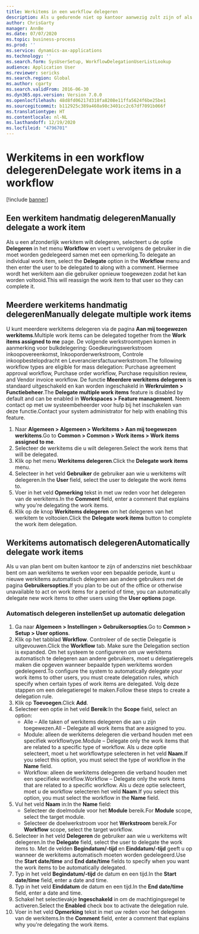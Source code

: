 ```yaml
---
title: Werkitems in een workflow delegeren
description: Als u gedurende niet op kantoor aanwezig zult zijn of als u niet beschikbaar bent om werkitems op te volgen, kunt u uw werkitems aan andere gebruikers delegeren of toewijzen.
author: ChrisGarty
manager: AnnBe
ms.date: 07/07/2020
ms.topic: business-process
ms.prod: ''
ms.service: dynamics-ax-applications
ms.technology: ''
ms.search.form: SysUserSetup, WorkflowDelegationUserListLookup
audience: Application User
ms.reviewer: sericks
ms.search.region: Global
ms.author: cgarty
ms.search.validFrom: 2016-06-30
ms.dyn365.ops.version: Version 7.0.0
ms.openlocfilehash: 48d8fd06217d318fa8208e11ffa5624f6be25be1
ms.sourcegitcommit: b112925c389a460a98c3401cc2c67df7091b066f
ms.translationtype: HT
ms.contentlocale: nl-NL
ms.lasthandoff: 12/19/2020
ms.locfileid: "4796701"
---
```

# <a name="delegate-work-items-in-a-workflow"></a><span data-ttu-id="88951-103">Werkitems in een workflow delegeren</span><span class="sxs-lookup"><span data-stu-id="88951-103">Delegate work items in a workflow</span></span>

[!include [banner](../../includes/banner.md)]

## <a name="manually-delegate-a-work-item"></a><span data-ttu-id="88951-104">Een werkitem handmatig delegeren</span><span class="sxs-lookup"><span data-stu-id="88951-104">Manually delegate a work item</span></span>

<span data-ttu-id="88951-105">Als u een afzonderlijk werkitem wilt delegeren, selecteert u de optie **Delegeren** in het menu **Workflow** en voert u vervolgens de gebruiker in die moet worden gedelegeerd samen met een opmerking.</span><span class="sxs-lookup"><span data-stu-id="88951-105">To delegate an individual work item, select the **Delegate** option in the **Workflow** menu and then enter the user to be delegated to along with a comment.</span></span> <span data-ttu-id="88951-106">Hiermee wordt het werkitem aan die gebruiker opnieuw toegewezen zodat het kan worden voltooid.</span><span class="sxs-lookup"><span data-stu-id="88951-106">This will reassign the work item to that user so they can complete it.</span></span>

## <a name="manually-delegate-multiple-work-items"></a><span data-ttu-id="88951-107">Meerdere werkitems handmatig delegeren</span><span class="sxs-lookup"><span data-stu-id="88951-107">Manually delegate multiple work items</span></span>

<span data-ttu-id="88951-108">U kunt meerdere werkitems delegeren via de pagina **Aan mij toegewezen werkitems**.</span><span class="sxs-lookup"><span data-stu-id="88951-108">Multiple work items can be delegated together from the **Work items assigned to me** page.</span></span> <span data-ttu-id="88951-109">De volgende werkstroomtypen komen in aanmerking voor bulkdelegering: Goedkeuringswerkstroom inkoopovereenkomst, Inkooporderwerkstroom, Controle inkoopbestelopdracht en Leveranciersfactuurwerkstroom.</span><span class="sxs-lookup"><span data-stu-id="88951-109">The following workflow types are eligible for mass delegation: Purchase agreement approval workflow, Purchase order workflow, Purchase requisition review, and Vendor invoice workflow.</span></span> <span data-ttu-id="88951-110">De functie **Meerdere werkitems delegeren** is standaard uitgeschakeld en kan worden ingeschakeld in **Werkruimten > Functiebeheer**.</span><span class="sxs-lookup"><span data-stu-id="88951-110">The **Delegate multiple work items** feature is disabled by default and can be enabled in **Workspaces > Feature management**.</span></span> <span data-ttu-id="88951-111">Neem contact op met uw systeembeheerder voor hulp bij het inschakelen van deze functie.</span><span class="sxs-lookup"><span data-stu-id="88951-111">Contact your system administrator for help with enabling this feature.</span></span>
1.  <span data-ttu-id="88951-112">Naar **Algemeen > Algemeen > Werkitems > Aan mij toegewezen werkitems**.</span><span class="sxs-lookup"><span data-stu-id="88951-112">Go to **Common > Common > Work items > Work items assigned to me**.</span></span>
2.  <span data-ttu-id="88951-113">Selecteer de werkitems die u wilt delegeren.</span><span class="sxs-lookup"><span data-stu-id="88951-113">Select the work items that will be delegated.</span></span>
3.  <span data-ttu-id="88951-114">Klik op het menu **Werkitems delegeren**.</span><span class="sxs-lookup"><span data-stu-id="88951-114">Click the **Delegate work items** menu.</span></span>
4.  <span data-ttu-id="88951-115">Selecteer in het veld **Gebruiker** de gebruiker aan wie u werkitems wilt delegeren.</span><span class="sxs-lookup"><span data-stu-id="88951-115">In the **User** field, select the user to delegate the work items to.</span></span>
5.  <span data-ttu-id="88951-116">Voer in het veld **Opmerking** tekst in met uw reden voor het delegeren van de werkitems.</span><span class="sxs-lookup"><span data-stu-id="88951-116">In the **Comment** field, enter a comment that explains why you're delegating the work items.</span></span>
6.  <span data-ttu-id="88951-117">Klik op de knop **Werkitems delegeren** om het delegeren van het werkitem te voltooien.</span><span class="sxs-lookup"><span data-stu-id="88951-117">Click the **Delegate work items** button to complete the work item delegation.</span></span>

## <a name="automatically-delegate-work-items"></a><span data-ttu-id="88951-118">Werkitems automatisch delegeren</span><span class="sxs-lookup"><span data-stu-id="88951-118">Automatically delegate work items</span></span>

<span data-ttu-id="88951-119">Als u van plan bent om buiten kantoor te zijn of anderszins niet beschikbaar bent om aan werkitems te werken voor een bepaalde periode, kunt u nieuwe werkitems automatisch delegeren aan andere gebruikers met de pagina **Gebruikersopties**.</span><span class="sxs-lookup"><span data-stu-id="88951-119">If you plan to be out of the office or otherwise unavailable to act on work items for a period of time, you can automatically delegate new work items to other users using the **User options** page.</span></span>

### <a name="set-up-automatic-delegation"></a><span data-ttu-id="88951-120">Automatisch delegeren instellen</span><span class="sxs-lookup"><span data-stu-id="88951-120">Set up automatic delegation</span></span>
1. <span data-ttu-id="88951-121">Ga naar **Algemeen > Instellingen > Gebruikersopties**.</span><span class="sxs-lookup"><span data-stu-id="88951-121">Go to **Common > Setup > User options**.</span></span>
2. <span data-ttu-id="88951-122">Klik op het tabblad **Workflow**. Controleer of de sectie Delegatie is uitgevouwen.</span><span class="sxs-lookup"><span data-stu-id="88951-122">Click the **Workflow** tab. Make sure the Delegation section is expanded.</span></span> <span data-ttu-id="88951-123">Om het systeem te configureren om uw werkitems automatisch te delegeren aan andere gebruikers, moet u delegatieregels maken die opgeven wanneer bepaalde typen werkitems worden gedelegeerd.</span><span class="sxs-lookup"><span data-stu-id="88951-123">To configure the system to automatically delegate your work items to other users, you must create delegation rules, which specify when certain types of work items are delegated.</span></span> <span data-ttu-id="88951-124">Volg deze stappen om een delegatieregel te maken.</span><span class="sxs-lookup"><span data-stu-id="88951-124">Follow these steps to create a delegation rule.</span></span>  
3. <span data-ttu-id="88951-125">Klik op **Toevoegen**.</span><span class="sxs-lookup"><span data-stu-id="88951-125">Click **Add**.</span></span>
4. <span data-ttu-id="88951-126">Selecteer een optie in het veld **Bereik**:</span><span class="sxs-lookup"><span data-stu-id="88951-126">In the **Scope** field, select an option:</span></span>
    - <span data-ttu-id="88951-127">Alle – Alle taken of werkitems delegeren die aan u zijn toegewezen.</span><span class="sxs-lookup"><span data-stu-id="88951-127">All – Delegate all work items that are assigned to you.</span></span>
    - <span data-ttu-id="88951-128">Module: alleen de werkitems delegeren die verband houden met een specifiek workflowtype.</span><span class="sxs-lookup"><span data-stu-id="88951-128">Module – Delegate only the work items that are related to a specific type of workflow.</span></span> <span data-ttu-id="88951-129">Als u deze optie selecteert, moet u het workflowtype selecteren in het veld **Naam**.</span><span class="sxs-lookup"><span data-stu-id="88951-129">If you select this option, you must select the type of workflow in the **Name** field.</span></span>
    - <span data-ttu-id="88951-130">Workflow: alleen de werkitems delegeren die verband houden met een specifieke workflow.</span><span class="sxs-lookup"><span data-stu-id="88951-130">Workflow – Delegate only the work items that are related to a specific workflow.</span></span> <span data-ttu-id="88951-131">Als u deze optie selecteert, moet u de workflow selecteren het veld **Naam**.</span><span class="sxs-lookup"><span data-stu-id="88951-131">If you select this option, you must select the workflow in the **Name** field.</span></span>  
5. <span data-ttu-id="88951-132">Vul het veld **Naam** in:</span><span class="sxs-lookup"><span data-stu-id="88951-132">In the **Name** field:</span></span>
    - <span data-ttu-id="88951-133">Selecteer de doelmodule voor het **Module** bereik.</span><span class="sxs-lookup"><span data-stu-id="88951-133">For **Module** scope, select the target module.</span></span>
    - <span data-ttu-id="88951-134">Selecteer de doelwerkstroom voor het **Werkstroom** bereik.</span><span class="sxs-lookup"><span data-stu-id="88951-134">For **Workflow** scope, select the target workflow.</span></span>
6. <span data-ttu-id="88951-135">Selecteer in het veld **Delegeren** de gebruiker aan wie u werkitems wilt delegeren.</span><span class="sxs-lookup"><span data-stu-id="88951-135">In the **Delegate** field, select the user to delegate the work items to.</span></span> <span data-ttu-id="88951-136">Met de velden **Begindatum/-tijd** en **Einddatum/-tijd** geeft u op wanneer de werkitems automatisch moeten worden gedelegeerd.</span><span class="sxs-lookup"><span data-stu-id="88951-136">Use the **Start date/time** and **End date/time** fields to specify when you want the work items to be automatically delegated.</span></span>  
7. <span data-ttu-id="88951-137">Typ in het veld **Begindatum/-tijd** de datum en een tijd.</span><span class="sxs-lookup"><span data-stu-id="88951-137">In the **Start date/time** field, enter a date and time.</span></span>
8. <span data-ttu-id="88951-138">Typ in het veld **Einddatum** de datum en een tijd.</span><span class="sxs-lookup"><span data-stu-id="88951-138">In the **End date/time** field, enter a date and time.</span></span>
9. <span data-ttu-id="88951-139">Schakel het selectievakje **Ingeschakeld** in om de machtigingsregel te activeren.</span><span class="sxs-lookup"><span data-stu-id="88951-139">Select the **Enabled** check box to activate the delegation rule.</span></span> 
10. <span data-ttu-id="88951-140">Voer in het veld **Opmerking** tekst in met uw reden voor het delegeren van de werkitems.</span><span class="sxs-lookup"><span data-stu-id="88951-140">In the **Comment** field, enter a comment that explains why you're delegating the work items.</span></span>
